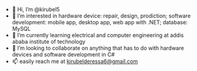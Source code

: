 - 👋 Hi, I’m @kirubel5
- 👀 I’m interested in hardware device: repair, design, prodiction; software development: mobile app, desktop app, web app with .NET; database: MySQL
- 🌱 I’m currently learning electrical and computer engineering at addis ababa institute of technology
- 💞️ I’m looking to collaborate on anything that has to do with hardware devices and software development in C#
- 📫 easily reach me at kirubelderessa6@gmail.com

<!---
kirubel5/kirubel5 is a ✨ special ✨ repository because its `README.md` (this file) appears on your GitHub profile.
You can click the Preview link to take a look at your changes.
--->

